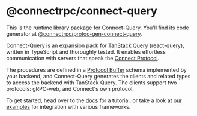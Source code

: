 # @connectrpc/connect-query

This is the runtime library package for Connect-Query.  You'll find its code generator at [@connectrpc/protoc-gen-connect-query](https://www.npmjs.com/package/@connectrpc/protoc-gen-connect-query).

Connect-Query is an expansion pack for [TanStack Query](https://tanstack.com/query) (react-query), written in TypeScript and thoroughly tested.  It enables effortless communication with servers that speak the [Connect Protocol](https://connectrpc.com/docs/protocol).

The procedures are defined in a [Protocol Buffer](https://developers.google.com/protocol-buffers) schema implemented by your backend, and Connect-Query generates the clients and related types to access the backend with TanStack Query. The clients support two protocols: gRPC-web, and Connect's own protocol.

To get started, head over to the [docs](https://connectrpc.com/docs/query/getting-started) for a tutorial, or take a look at [our examples](https://github.com/connectrpc/connect-query-es/examples) for integration with various frameworks.
